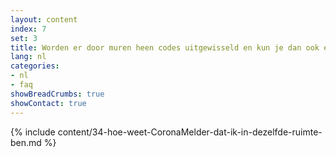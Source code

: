 ```yaml
---
layout: content
index: 7
set: 3
title: Worden er door muren heen codes uitgewisseld en kun je dan ook een melding krijgen?
lang: nl
categories:
- nl
- faq
showBreadCrumbs: true
showContact: true
---
```

{% include content/34-hoe-weet-CoronaMelder-dat-ik-in-dezelfde-ruimte-ben.md %}
